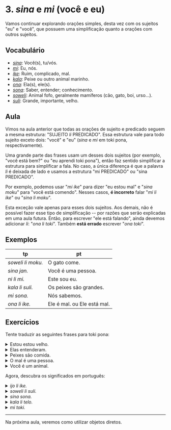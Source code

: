 # 3. _sina_ e _mi_ (você e eu)

Vamos continuar explorando orações simples, desta vez com os sujeitos "eu" e "você", que possuem uma simplificação quanto a orações com outros sujeitos.

## Vocabulário

- [_sina_](../recursos/dicionario.md#sina): Você(s), tu/vós.
- [_mi_](../recursos/dicionario.md#mi): Eu, nós.
- [_ike_](../recursos/dicionario.md#ike): Ruim, complicado, mal.
- [_kala_](../recursos/dicionario.md#kala): Peixe ou outro animal marinho.
- [_ona_](../recursos/dicionario.md#ona): Ela(s), ele(s).
- [_sona_](../recursos/dicionario.md#sona): Saber, entender; conhecimento.
- [_soweli_](../recursos/dicionario.md#soweli): Animal fofo, geralmente mamíferos (cão, gato, boi, urso...).
- [_suli_](../recursos/dicionario.md#suli): Grande, importante, velho.

## Aula

Vimos na aula anterior que todas as orações de sujeito e predicado seguem a mesma estrutura: "SUJEITO _li_ PREDICADO". Essa estrutura vale para todo sujeito exceto dois: "você" e "eu" (_sina_ e _mi_ em toki pona, respectivamente).

Uma grande parte das frases usam um desses dois sujeitos (por exemplo, "você está bem?" ou "eu aprendi toki pona"), então faz sentido simplificar a estrutura para simplificar a fala. No caso, a única diferença é que a palavra _li_ é deixada de lado e usamos a estrutura "mi PREDICADO" ou "sina PREDICADO".

Por exemplo, podemos usar "_mi ike_" para dizer "eu estou mal" e "_sina moku_" para "você está comendo". Nesses casos, **é incorreto** falar "_mi li ike_" ou "_sina li moku_".

Esta exceção vale apenas para esses dois sujeitos. Aos demais, não é possível fazer esse tipo de simplificação -- por razões que serão explicadas em uma aula futura. Então, para escrever "ele está falando", ainda devemos adicionar _li_: "_ona li toki_". Também **está errado** escrever "_ona toki_".

## Exemplos

tp | pt
-|-
_soweli li moku._ | O gato come.
_sina jan._ | Você é uma pessoa.
_ni li mi._ | Este sou eu.
_kala li suli._ | Os peixes são grandes.
_mi sona._ | Nós sabemos.
_ona li ike._ | Ele é mal. ou Ele está mal.

## Exercícios

Tente traduzir as seguintes frases para toki pona:

<p>
<details><summary>Estou estou velho.</summary><p><em>mi suli.</em></p></details>
<details><summary>Elas entenderam.</summary><p><em>ona li sona.</em></p></details>
<details><summary>Peixes são comida.</summary><p><em>kala li moku.</em></p></details>
<details><summary>O mal é uma pessoa.</summary><p><em>ike li jan.</em></p></details>
<details><summary>Você é um animal.</summary><p><em>sina soweli.</em></p></details>
</p>

Agora, descubra os significados em português:

<p>
<details><summary><em>ijo li ike.</em></summary><p>A coisa é ruim. ou A coisa está mal.</p></details>
<details><summary><em>soweli li suli.</em></summary><p>Os animais são grandes.</p></details>
<details><summary><em>sina sona.</em></summary><p>Você sabe. ou Você conhece.</p></details>
<details><summary><em>kala li telo.</em></summary><p>O peixe está molhado.</p></details>
<details><summary><em>mi toki.</em></summary><p>Eu estou falando.</p></details>
</p>

---

Na próxima aula, veremos como utilizar objetos diretos.

